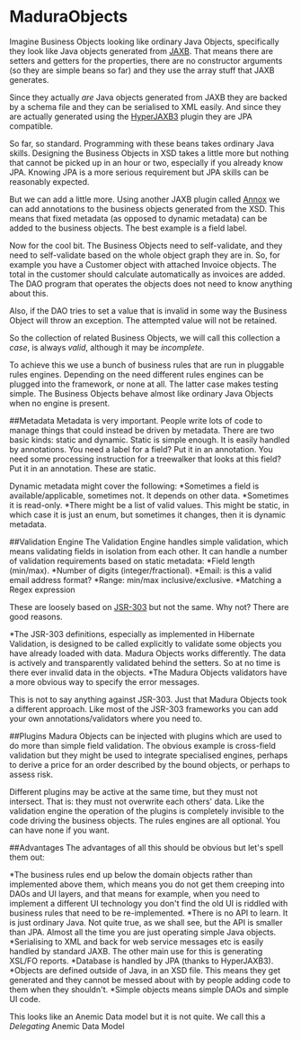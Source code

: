 MaduraObjects
=============

Imagine Business Objects looking like ordinary Java Objects, specifically they look like Java objects generated from [JAXB](https://jaxb.dev.java.net/). That means there are setters and getters for the properties, there are no constructor arguments (so they are simple beans so far) and they use the array stuff that JAXB generates.

Since they actually *are* Java objects generated from JAXB they are backed by a schema file and they can be serialised to XML easily. And since they are actually generated using the [HyperJAXB3](https://hyperjaxb3.dev.java.net/) plugin they are JPA compatible.

So far, so standard. Programming with these beans takes ordinary Java skills. Designing the Business Objects in XSD takes a little more but nothing that cannot be picked up in an hour or two, especially if you already know JPA. Knowing JPA is a more serious requirement but JPA skills can be reasonably expected.

But we can add a little more. Using another JAXB plugin called [Annox](http://confluence.highsource.org/display/ANX/Home) we can add annotations to the business objects generated from the XSD. This means that fixed metadata (as opposed to dynamic metadata) can be added to the business objects. The best example is a field label.

Now for the cool bit. The Business Objects need to self-validate, and they need to self-validate based on the whole object graph they are in. So, for example you have a Customer object with attached Invoice objects. The total in the customer should calculate automatically as invoices are added. The DAO program that operates the objects does not need to know anything about this.

Also, if the DAO tries to set a value that is invalid in some way the Business Object will throw an exception. The attempted value will not be retained.

So the collection of related Business Objects, we will call this collection a *case*, is always *valid*, although it may be *incomplete*.

To achieve this we use a bunch of business rules that are run in pluggable rules engines. Depending on the need different rules engines can be plugged into the framework, or none at all. The latter case makes testing simple. The Business Objects behave almost like ordinary Java Objects when no engine is present.
		
##Metadata
Metadata is very important. People write lots of code to manage things that could instead be driven by metadata. There are two basic kinds: static and dynamic. Static is simple enough. It is easily handled by annotations. You need a label for a field? Put it in an annotation. You need some processing instruction for a treewalker that looks at this field? Put it in an annotation. These are static.

Dynamic metadata might cover the following:
*Sometimes a field is available/applicable, sometimes not. It depends on other data.
*Sometimes it is read-only.
*There might be a list of valid values. This might be static, in which case it is just an enum, but sometimes it changes, then it is dynamic metadata.
		
		
##Validation Engine
The Validation Engine handles simple validation, which means validating fields in isolation from each other.
It can handle a number of validation requirements based on static metadata:
*Field length (min/max).
*Number of digits (integer/fractional).
*Email: is this a valid email address format?
*Range: min/max inclusive/exclusive.
*Matching a Regex expression
		
These are loosely based on [JSR-303](http://blog.jteam.nl/2009/08/04/bean-validation-integrating-jsr-303-with-spring/) but not the same. Why not? There are good reasons.

*The JSR-303 definitions, especially as implemented in Hibernate Validation, is designed to be called explicitly to validate some objects you have already loaded with data. Madura Objects works differently. The data is actively and transparently validated behind the setters. So at no time is there ever invalid data in the objects.
*The Madura Objects validators have a more obvious way to specify the error messages.
		
This is not to say anything against JSR-303. Just that Madura Objects took a different approach.
Like most of the JSR-303 frameworks you can add your own annotations/validators where you need to.
		
##Plugins
Madura Objects can be injected with plugins which are used to do more than simple field validation. The obvious example is cross-field validation but they might be used to integrate specialised engines, perhaps to derive a price for an order described by the bound objects, or perhaps to assess risk.

Different plugins may be active at the same time, but they must not intersect. That is: they must not overwrite each others' data. Like the validation engine the operation of the plugins is completely invisible to the code driving the business objects. The rules engines are all optional. You can have none if you want.
		
##Advantages
The advantages of all this should be obvious but let's spell them out:

*The business rules end up below the domain objects rather than implemented above them, which means you do not get them creeping into DAOs and UI layers, and that means for example, when you need to implement a different UI technology you don't find the old UI is riddled with business rules that need to be re-implemented.
*There is no API to learn. It is just ordinary Java. Not quite true, as we shall see, but the API is smaller than JPA. Almost all the time you are just operating simple Java objects.
*Serialising to XML and back for web service messages etc is easily handled by standard JAXB. The other main use for this is generating XSL/FO reports.
*Database is handled by JPA (thanks to HyperJAXB3).
*Objects are defined outside of Java, in an XSD file. This means they get generated and they cannot be messed about with by people adding code to them when they shouldn't.
*Simple objects means simple DAOs and simple UI code.


This looks like an Anemic Data model but it is not quite. We call this a *Delegating* Anemic Data Model
		
		

